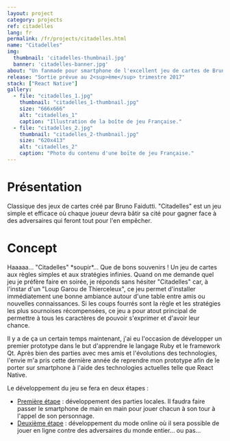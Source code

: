 ```yaml
---
layout: project
category: projects
ref: citadelles
lang: fr
permalink: /fr/projects/citadelles.html
name: "Citadelles"
img:
  thumbnail: 'citadelles-thumbnail.jpg'
  banner: 'citadelles-banner.jpg'
about: "Un fanmade pour smartphone de l'excellent jeu de cartes de Bruno Faidutti."
release: "Sortie prévue au 2<sup>ème</sup> trimestre 2017"
stack: ["React Native"]
gallery:
  - file: "citadelles_1.jpg"
    thumbnail: "citadelles_1-thumbnail.jpg"
    size: "666x666"
    alt: "citadelles_1"
    caption: "Illustration de la boîte de jeu Française."
  - file: "citadelles_2.jpg"
    thumbnail: "citadelles_2-thumbnail.jpg"
    size: "620x413"
    alt: "citadelles_2"
    caption: "Photo du contenu d'une boïte de jeu Française."
---
```

# Présentation

Classique des jeux de cartes créé par Bruno Faidutti. "Citadelles" est un jeu simple et efficace où chaque joueur devra bâtir sa cité pour gagner face à des adversaires qui feront tout pour l'en empêcher.

# Concept

Haaaaa... "Citadelles" \*soupir\*... Que de bons souvenirs ! Un jeu de cartes aux règles simples et aux stratégies infinies. Quand on me demande quel jeu je préfère faire en soirée, je réponds sans hésiter "Citadelles" car, à l'instar d'un "Loup Garou de Thierceleux", ce jeu permet d'installer immédiatement une bonne ambiance autour d'une table entre amis ou nouvelles connaissances. Si les coups fourrés sont la règle et les stratégies les plus sournoises récompensées, ce jeu a pour atout principal de permettre à tous les caractères de pouvoir s'exprimer et d'avoir leur chance.

Il y a de ça un certain temps maintenant, j'ai eu l'occasion de développer un premier prototype dans le but d'apprendre le langage Ruby et le framework Qt. Après bien des parties avec mes amis et l'évolutions des technologies, l'envie m'a pris cette dernière année de reprendre mon prototype afin de le porter sur smartphone à l'aide des technologies actuelles telle que React Native.

Le développement du jeu se fera en deux étapes :

- <u>Première étape</u> : développement des parties locales. Il faudra faire passer le smartphone de main en main pour jouer chacun à son tour à l'appel de son personnage.
- <u>Deuxième étape</u> : développement du mode online où il sera possible de jouer en ligne contre des adversaires du monde entier... ou pas...
